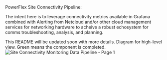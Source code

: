 PowerFlex Site Connectivity Pipeline:

The intent here is to leverage connectivity metrics available in Grafana combined with Alerting from Netcloud and/or other cloud management services for networking hardware to acheive a robust echosystem for comms troubleshooting, analysis, and planning.

This README will be updated soon with more details.
Diagram for high-level view. Green means the component is completed.
![Site Connectivity Monitoring Data Pipeline - Page 1](https://github.com/tpmannon10/site_connectivity_data_pipeline/assets/143134603/6d65c63c-03f4-412d-8d30-05787997bc8c)

